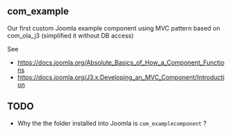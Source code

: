 ## com_example

Our first custom Joomla example component using MVC pattern based on com_ola_j3
(simplified it without DB access)

See 

* https://docs.joomla.org/Absolute_Basics_of_How_a_Component_Functions
* https://docs.joomla.org/J3.x:Developing_an_MVC_Component/Introduction

## TODO

* Why the the folder installed into Joomla is `com_examplecomponent` ?
